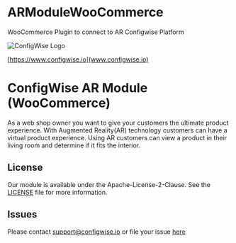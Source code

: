 # ARModuleWooCommerce
WooCommerce Plugin to connect to AR Configwise Platform


![]( https://www.configwise.io/hubfs/Logos/ConfigWise_logo.png "ConfigWise Logo")

[https://www.configwise.io](www.configwise.io)

# ConfigWise AR Module (WooCommerce)

As a web shop owner you want to give your customers the ultimate product experience. With Augmented Reality(AR)
technology customers can have a virtual product experience. Using AR customers can view a product in their living room and
determine if it fits the interior.

## License

Our module is available under the Apache-License-2-Clause. See the [LICENSE](https://github.com/configwise/ARModuleWooCommerce/blob/master/LICENSE) file for more information.


## Issues

Please contact [support@configwise.io](mailto:support@configwise.io) or file your issue [here](https://github.com/configwise/ARModuleWooCommerce/issues)